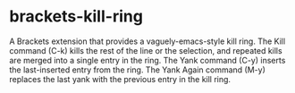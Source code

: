 brackets-kill-ring
==================

A Brackets extension that provides a vaguely-emacs-style kill ring. 
The Kill command (C-k) kills the rest of the line or the selection, and 
repeated kills are merged into a single entry in the ring. The Yank 
command (C-y) inserts the last-inserted entry from the ring. The Yank Again
command (M-y) replaces the last yank with the previous entry in the kill ring. 